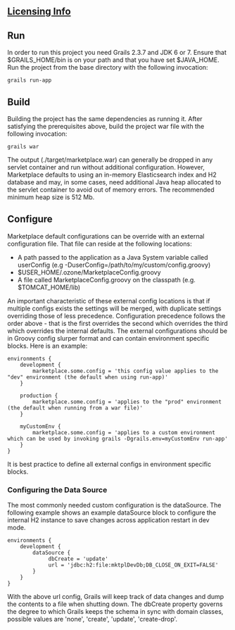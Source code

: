 ## [Licensing Info](./README.txt)

## Run

In order to run this project you need Grails 2.3.7 and JDK 6 or 7. Ensure that $GRAILS_HOME/bin is on your path and that you have set $JAVA_HOME. Run the project from the base directory with the following invocation:

```
grails run-app
```

## Build

Building the project has the same dependencies as running it. After satisfying the prerequisites above, build the project war file with the following invocation:

```
grails war
```

The output (./target/marketplace.war) can generally be dropped in any servlet container and run without additional configuration. However, Marketplace defaults to using an in-memory Elasticsearch index and H2 database and may, in some cases, need additional Java heap allocated to the servlet container to avoid out of memory errors. The recommended minimum heap size is 512 Mb.

## Configure

Marketplace default configurations can be override with an external configuration file. That file can reside at the following locations:

- A path passed to the application as a Java System variable called userConfig (e.g -DuserConfig=/path/to/my/custom/config.groovy)
- $USER_HOME/.ozone/MarketplaceConfig.groovy
- A file called MarketplaceConfig.groovy on the classpath (e.g. $TOMCAT_HOME/lib)

An important characteristic of these external config locations is that if multiple configs exists the settings will be merged, with duplicate settings overriding those of less precedence. Configuration precedence follows the order above - that is the first overrides the second which overrides the third which overrides the internal defaults. The external configurations should be in Groovy config slurper format and can contain environment specific blocks. Here is an example:

```
environments {
    development {
        marketplace.some.config = 'this config value applies to the "dev" environment (the default when using run-app)'
    }

    production {
        marketplace.some.config = 'applies to the "prod" environment (the default when running from a war file)'
    }

    myCustomEnv {
        marketplace.some.config = 'applies to a custom environment which can be used by invoking grails -Dgrails.env=myCustomEnv run-app'
    }
}
```

It is best practice to define all external configs in environment specific blocks.

### Configuring the Data Source

The most commonly needed custom configuration is the dataSource. The following example shows an example dataSource block to configure the internal H2 instance to save changes across application restart in dev mode.

```
environments {
    development {
        dataSource {
             dbCreate = 'update'
             url = 'jdbc:h2:file:mktplDevDb;DB_CLOSE_ON_EXIT=FALSE'
        }
    }
}
```

With the above url config, Grails will keep track of data changes and dump the contents to a file when shutting down. The dbCreate property governs the degree to which Grails keeps the schema in sync with domain classes, possible values are 'none', 'create', 'update', 'create-drop'.
